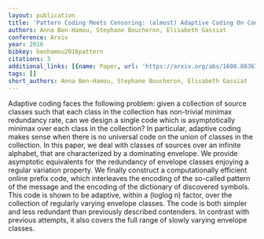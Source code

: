 ```yaml
---
layout: publication
title: 'Pattern Coding Meets Censoring: (almost) Adaptive Coding On Countable Alphabets'
authors: Anna Ben-Hamou, Stephane Boucheron, Elisabeth Gassiat
conference: Arxiv
year: 2016
bibkey: benhamou2016pattern
citations: 3
additional_links: [{name: Paper, url: 'https://arxiv.org/abs/1608.08367'}]
tags: []
short_authors: Anna Ben-Hamou, Stephane Boucheron, Elisabeth Gassiat
---
```

Adaptive coding faces the following problem: given a collection of source
classes such that each class in the collection has non-trivial minimax
redundancy rate, can we design a single code which is asymptotically minimax
over each class in the collection? In particular, adaptive coding makes sense
when there is no universal code on the union of classes in the collection. In
this paper, we deal with classes of sources over an infinite alphabet, that are
characterized by a dominating envelope. We provide asymptotic equivalents for
the redundancy of envelope classes enjoying a regular variation property. We
finally construct a computationally efficient online prefix code, which
interleaves the encoding of the so-called pattern of the message and the
encoding of the dictionary of discovered symbols. This code is shown to be
adaptive, within a \(loglog n\) factor, over the collection of regularly
varying envelope classes. The code is both simpler and less redundant than
previously described contenders. In contrast with previous attempts, it also
covers the full range of slowly varying envelope classes.